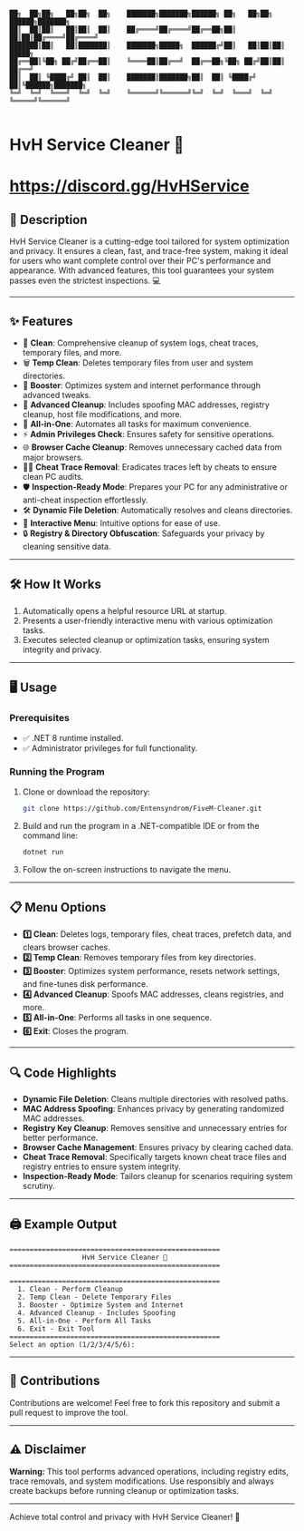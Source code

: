 ```

██╗  ██╗██╗   ██╗██╗  ██╗    ███████╗███████╗██████╗ ██╗   ██╗██╗ ██████╗███████╗
██║  ██║██║   ██║██║  ██║    ██╔════╝██╔════╝██╔══██╗██║   ██║██║██╔════╝██╔════╝
███████║██║   ██║███████║    ███████╗█████╗  ██████╔╝██║   ██║██║██║     █████╗  
██╔══██║╚██╗ ██╔╝██╔══██║    ╚════██║██╔══╝  ██╔══██╗╚██╗ ██╔╝██║██║     ██╔══╝  
██║  ██║ ╚████╔╝ ██║  ██║    ███████║███████╗██║  ██║ ╚████╔╝ ██║╚██████╗███████╗
╚═╝  ╚═╝  ╚═══╝  ╚═╝  ╚═╝    ╚══════╝╚══════╝╚═╝  ╚═╝  ╚═══╝  ╚═╝ ╚═════╝╚══════╝
                                                                                 

```

# HvH Service Cleaner 🚀
# https://discord.gg/HvHService

## 🌟 Description
HvH Service Cleaner is a cutting-edge tool tailored for system optimization and privacy. It ensures a clean, fast, and trace-free system, making it ideal for users who want complete control over their PC's performance and appearance. With advanced features, this tool guarantees your system passes even the strictest inspections. 💻

---

## ✨ Features
- 🧹 **Clean**: Comprehensive cleanup of system logs, cheat traces, temporary files, and more.
- 🗑️ **Temp Clean**: Deletes temporary files from user and system directories.
- 🚀 **Booster**: Optimizes system and internet performance through advanced tweaks.
- 🔐 **Advanced Cleanup**: Includes spoofing MAC addresses, registry cleanup, host file modifications, and more.
- 🎯 **All-in-One**: Automates all tasks for maximum convenience.
- ⚡ **Admin Privileges Check**: Ensures safety for sensitive operations.
- 🌐 **Browser Cache Cleanup**: Removes unnecessary cached data from major browsers.
- 🕵️‍♂️ **Cheat Trace Removal**: Eradicates traces left by cheats to ensure clean PC audits.
- 🛡️ **Inspection-Ready Mode**: Prepares your PC for any administrative or anti-cheat inspection effortlessly.
- 🛠️ **Dynamic File Deletion**: Automatically resolves and cleans directories.
- 🌟 **Interactive Menu**: Intuitive options for ease of use.
- 🔒 **Registry & Directory Obfuscation**: Safeguards your privacy by cleaning sensitive data.

---

## 🛠️ How It Works
1. Automatically opens a helpful resource URL at startup.
2. Presents a user-friendly interactive menu with various optimization tasks.
3. Executes selected cleanup or optimization tasks, ensuring system integrity and privacy.

---

## 🖥️ Usage
### Prerequisites
- ✅ .NET 8 runtime installed.
- ✅ Administrator privileges for full functionality.

### Running the Program
1. Clone or download the repository:
   ```bash
   git clone https://github.com/Entensyndrom/FiveM-Cleaner.git
   ```
2. Build and run the program in a .NET-compatible IDE or from the command line:
   ```bash
   dotnet run
   ```
3. Follow the on-screen instructions to navigate the menu.

---

## 📋 Menu Options
- **1️⃣ Clean**: Deletes logs, temporary files, cheat traces, prefetch data, and clears browser caches.
- **2️⃣ Temp Clean**: Removes temporary files from key directories.
- **3️⃣ Booster**: Optimizes system performance, resets network settings, and fine-tunes disk performance.
- **4️⃣ Advanced Cleanup**: Spoofs MAC addresses, cleans registries, and more.
- **5️⃣ All-in-One**: Performs all tasks in one sequence.
- **6️⃣ Exit**: Closes the program.

---

## 🔍 Code Highlights
- **Dynamic File Deletion**: Cleans multiple directories with resolved paths.
- **MAC Address Spoofing**: Enhances privacy by generating randomized MAC addresses.
- **Registry Key Cleanup**: Removes sensitive and unnecessary entries for better performance.
- **Browser Cache Management**: Ensures privacy by clearing cached data.
- **Cheat Trace Removal**: Specifically targets known cheat trace files and registry entries to ensure system integrity.
- **Inspection-Ready Mode**: Tailors cleanup for scenarios requiring system scrutiny.

---

## 🖨️ Example Output
```
====================================================
                  HvH Service Cleaner 🚀               
====================================================

====================================================
  1. Clean - Perform Cleanup
  2. Temp Clean - Delete Temporary Files
  3. Booster - Optimize System and Internet
  4. Advanced Cleanup - Includes Spoofing
  5. All-in-One - Perform All Tasks
  6. Exit - Exit Tool
====================================================
Select an option (1/2/3/4/5/6):
```

---

## 🤝 Contributions
Contributions are welcome! Feel free to fork this repository and submit a pull request to improve the tool.

---

## ⚠️ Disclaimer
**Warning:** This tool performs advanced operations, including registry edits, trace removals, and system modifications. Use responsibly and always create backups before running cleanup or optimization tasks.

---

Achieve total control and privacy with HvH Service Cleaner! 🌟

